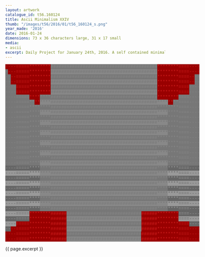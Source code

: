 ```yaml
---
layout: artwork
catalogue_id: t56.160124
title: Ascii Minimalism XXIV
thumb: "/images/t56/2016/01/t56_160124_s.png"
year_made: '2016'
date: 2016-01-24
dimensions: 73 x 36 characters large, 31 x 17 small
media:
- ascii
excerpt: Daily Project for January 24th, 2016. A self contained minimalist ascii artwork. Fonts and css styles are allowed and included on page. Adapts to mobile and laptop breakpoints.
---
```


<style>
  pre {
    background-color: #FFFFFF;
    color: #000000;

    font-family: Courier,monospace;
    font-size: .875rem;
    line-height: 1rem;
    padding: 0;
    overflow: hidden;
  }
  pre .alt-red {
    background-color: #990000;
    color: #D11D1D;
  }
  pre .alt-F {
    background-color: #FFFFFF;
    color: #000000;
  }
  pre .alt-E {
    background-color: #EEEEEE;
    color: #111111;
  }
  pre .alt-D {
    background-color: #DDDDDD;
    color: #222222;
  }
  pre .alt-C {
    background-color: #CCCCCC;
    color: #333333;
  }
  pre .alt-B {
    background-color: #BBBBBB;
    color: #444444;
  }
  pre .alt-A {
    background-color: #AAAAAA;
    color: #555555;
  }
  pre .alt-9 {
    background-color: #999999;
    color: #666666;
  }
  pre .alt-8 {
    background-color: #888888;
    color: #777777;
  }
  pre .alt-7 {
    background-color: #777777;
    color: #888888;
  }
  pre .alt-6 {
    background-color: #666666;
    color: #999999;
  }
  pre .alt-5 {
    background-color: #555555;
    color: #AAAAAA;
  }
  pre .alt-4 {
    background-color: #444444;
    color: #BBBBBB;
  }
  pre .alt-3 {
    background-color: #333333;
    color: #CCCCCC;
  }
  pre .alt-2 {
    background-color: #222222;
    color: #DDDDDD;
  }
  pre .alt-1 {
    background-color: #111111;
    color: #EEEEEE;
  }
  pre .alt-0 {
    background-color: #000000;
    color: #FFFFFF;
  }

  @media screen and (max-width: 600px) {
    .ascii-large {
      display: none;
    }
    pre {
      width: 16.25rem;
    }
  }
  @media screen and (min-width: 600px){
    .ascii-small {
      display: none;
    }
    pre {
      width: 38.25rem;
    }
  }
</style>

<pre class="ascii-large">
<span class="alt-7"></span><span class="alt-red">----=====********</span><span class="alt-7">########################################</span><span class="alt-red">********====----</span><span class="alt-7"></span>
<span class="alt-7">-</span><span class="alt-red">---=====********</span><span class="alt-8">########################################</span><span class="alt-red">********====----</span><span class="alt-7"></span>
<span class="alt-7">--</span><span class="alt-red">--=====********</span><span class="alt-7">########################################</span><span class="alt-red">********====--</span><span class="alt-7">--</span>
<span class="alt-7">--</span><span class="alt-red">--=====********</span><span class="alt-8">########################################</span><span class="alt-red">********====--</span><span class="alt-7">--</span>
<span class="alt-7">----</span><span class="alt-red">=====********</span><span class="alt-7">########################################</span><span class="alt-red">********====</span><span class="alt-7">----</span>
<span class="alt-7">----</span><span class="alt-red">=====********</span><span class="alt-8">########################################</span><span class="alt-red">********====</span><span class="alt-7">----</span>
<span class="alt-7">----=====</span><span class="alt-red">****</span><span class="alt-7">****########################################</span><span class="alt-red">********</span><span class="alt-7">====----</span>
<span class="alt-7">----=====**</span><span class="alt-red">**</span><span class="alt-8">****########################################****</span><span class="alt-red">**</span><span class="alt-7">**====----</span>
<span class="alt-7">----=====****</span><span class="alt-7">****########################################****</span><span class="alt-7">****====----</span>
<span class="alt-7">----=====****</span><span class="alt-8">****########################################****</span><span class="alt-7">****====----</span>
<span class="alt-7">----=====****</span><span class="alt-7">****########################################****</span><span class="alt-7">****====----</span>
<span class="alt-7">----=====****</span><span class="alt-8">****########################################****</span><span class="alt-7">****====----</span>
<span class="alt-7">----=====****</span><span class="alt-7">****########################################****</span><span class="alt-7">****====----</span>
<span class="alt-7">----=====****</span><span class="alt-8">****########################################****</span><span class="alt-7">****====----</span>
<span class="alt-7">----=====****</span><span class="alt-7">****########################################****</span><span class="alt-7">****====----</span>
<span class="alt-7">----=====****</span><span class="alt-8">****########################################****</span><span class="alt-7">****====----</span>
<span class="alt-7">----=====****</span><span class="alt-7">****########################################****</span><span class="alt-7">****====----</span>
<span class="alt-7">----=====****</span><span class="alt-8">****########################################****</span><span class="alt-7">****====----</span>
<span class="alt-7">----=====****</span><span class="alt-7">****########################################****</span><span class="alt-7">****====----</span>
<span class="alt-7">----=====****</span><span class="alt-8">****########################################****</span><span class="alt-7">****====----</span>
<span class="alt-6">----=====****</span><span class="alt-7">****########################################****</span><span class="alt-6">****====----</span>
<span class="alt-9">----=====****</span><span class="alt-8">****########################################****</span><span class="alt-9">****====----</span>
<span class="alt-6">----=====****</span><span class="alt-7">****########################################****</span><span class="alt-6">****====----</span>
<span class="alt-9">----=====****</span><span class="alt-8">****########################################****</span><span class="alt-9">****====----</span>
<span class="alt-6">----=====****</span><span class="alt-7">****########################################****</span><span class="alt-6">****====----</span>
<span class="alt-9">----=====****</span><span class="alt-8">****########################################****</span><span class="alt-9">****====----</span>
<span class="alt-6">----=====****</span><span class="alt-7">****########################################****</span><span class="alt-6">****====----</span>
<span class="alt-9">----=====****</span><span class="alt-8">****########################################****</span><span class="alt-9">****====----</span>
<span class="alt-6">----=====****</span><span class="alt-7">****########################################****</span><span class="alt-6">****====----</span>
<span class="alt-9">----=====</span><span class="alt-red">********######</span><span class="alt-7">############################</span><span class="alt-red">######********</span><span class="alt-6">====----</span>
<span class="alt-6">----=====</span><span class="alt-red">********######</span><span class="alt-8">############################</span><span class="alt-red">######********</span><span class="alt-9">====----</span>
<span class="alt-9">----</span><span class="alt-red">=====********######</span><span class="alt-7">############################</span><span class="alt-red">######********====</span><span class="alt-6">----</span>
<span class="alt-6">--</span><span class="alt-red">--=====********######</span><span class="alt-8">############################</span><span class="alt-red">######********====----</span><span class="alt-9"></span>
<span class="alt-9"></span><span class="alt-red">----=====********######</span><span class="alt-7">############################</span><span class="alt-red">######********====----</span><span class="alt-6"></span>
<span class="alt-6"></span><span class="alt-red">----=====********######</span><span class="alt-8">############################</span><span class="alt-red">######********====----</span><span class="alt-9"></span>
</pre>

<pre class="ascii-small">
<span class="alt-red">--===****</span><span class="alt-7">##############</span><span class="alt-red">****==--</span>
<span class="alt-7">--</span><span class="alt-red">===****</span><span class="alt-8">##############</span><span class="alt-red">****==-</span><span class="alt-7">-</span>
<span class="alt-7">--==</span><span class="alt-red">=**</span><span class="alt-7">**##############</span><span class="alt-red">****==</span><span class="alt-7">--</span>
<span class="alt-7">--===*</span><span class="alt-red">*</span><span class="alt-8">**##############**</span><span class="alt-red">**</span><span class="alt-7">==--</span>
<span class="alt-7">--===**</span><span class="alt-7">**##############**</span><span class="alt-7">**==--</span>
<span class="alt-7">--===**</span><span class="alt-8">**##############**</span><span class="alt-7">**==--</span>
<span class="alt-7">--===**</span><span class="alt-7">**##############**</span><span class="alt-7">**==--</span>
<span class="alt-7">--===**</span><span class="alt-8">**##############**</span><span class="alt-7">**==--</span>
<span class="alt-7">--===**</span><span class="alt-7">**##############**</span><span class="alt-7">**==--</span>
<span class="alt-6">--===**</span><span class="alt-7">**##############**</span><span class="alt-6">**==--</span>
<span class="alt-9">--===**</span><span class="alt-8">**##############**</span><span class="alt-9">**==--</span>
<span class="alt-6">--===**</span><span class="alt-7">**##############**</span><span class="alt-6">**==--</span>
<span class="alt-9">--===**</span><span class="alt-8">**##############**</span><span class="alt-9">**==--</span>
<span class="alt-6">--==</span><span class="alt-red">=****##</span><span class="alt-7">##########</span><span class="alt-red">##****</span><span class="alt-6">==--</span>
<span class="alt-6">--</span><span class="alt-red">===****##</span><span class="alt-8">##########</span><span class="alt-red">##****==</span><span class="alt-6">--</span>
<span class="alt-red">--===****##</span><span class="alt-7">##########</span><span class="alt-red">##****==--</span>
</pre>

{{ page.excerpt }}
